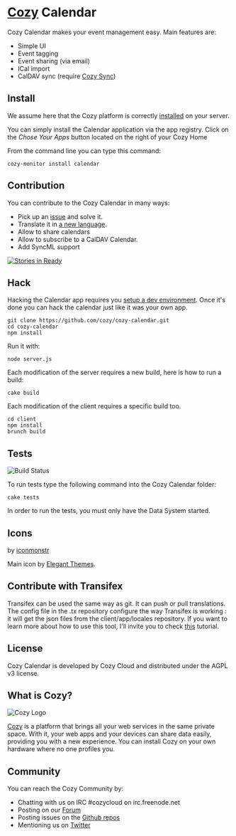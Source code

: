 # [Cozy](http://cozy.io) Calendar

Cozy Calendar makes your event management easy. Main features are:

* Simple UI
* Event tagging
* Event sharing (via email)
* ICal import
* CalDAV sync (require [Cozy Sync](https://github.com/cozy/cozy-sync))

## Install

We assume here that the Cozy platform is correctly [installed](http://cozy.io/host/install.html)
 on your server.

You can simply install the Calendar application via the app registry. Click on
the *Chose Your Apps* button located on the right of your Cozy Home

From the command line you can type this command:

    cozy-monitor install calendar


## Contribution

You can contribute to the Cozy Calendar in many ways:

* Pick up an [issue](https://github.com/cozy/cozy-calendar/issues?state=open) and solve it.
* Translate it in [a new language](https://github.com/cozy/cozy-calendar/tree/master/client/app/locales).
* Allow to share calendars
* Allow to subscribe to a CalDAV Calendar.
* Add SyncML support

[![Stories in Ready](https://badge.waffle.io/cozy/cozy-calendar.png?label=ready)](https://waffle.io/cozy/cozy-calendar)

## Hack

Hacking the Calendar app requires you [setup a dev environment](http://cozy.io/hack/getting-started/). Once it's done you can hack the calendar just like it was your own app.

    git clone https://github.com/cozy/cozy-calendar.git
    cd cozy-calendar
    npm install

Run it with:

    node server.js

Each modification of the server requires a new build, here is how to run a
build:

    cake build

Each modification of the client requires a specific build too.

    cd client
    npm install
    brunch build

## Tests

![Build
Status](https://travis-ci.org/cozy/cozy-calendar.png?branch=master)

To run tests type the following command into the Cozy Calendar folder:

    cake tests

In order to run the tests, you must only have the Data System started.

## Icons

by [iconmonstr](http://iconmonstr.com/)

Main icon by [Elegant Themes](http://www.elegantthemes.com/blog/freebie-of-the-week/beautiful-flat-icons-for-free).

## Contribute with Transifex

Transifex can be used the same way as git. It can push or pull translations. The config file in the .tx repository configure the way Transifex is working : it will get the json files from the client/app/locales repository.
If you want to learn more about how to use this tool, I'll invite you to check [this](docs.transifex.com/tutorials/) tutorial.

## License

Cozy Calendar is developed by Cozy Cloud and distributed under the AGPL v3 license.

## What is Cozy?

![Cozy Logo](https://raw.github.com/cozy/cozy-setup/gh-pages/assets/images/happycloud.png)

[Cozy](http://cozy.io) is a platform that brings all your web services in the
same private space.  With it, your web apps and your devices can share data
easily, providing you
with a new experience. You can install Cozy on your own hardware where no one
profiles you.

## Community

You can reach the Cozy Community by:

* Chatting with us on IRC #cozycloud on irc.freenode.net
* Posting on our [Forum](https://forum.cozy.io/)
* Posting issues on the [Github repos](https://github.com/cozy/)
* Mentioning us on [Twitter](http://twitter.com/mycozycloud)

